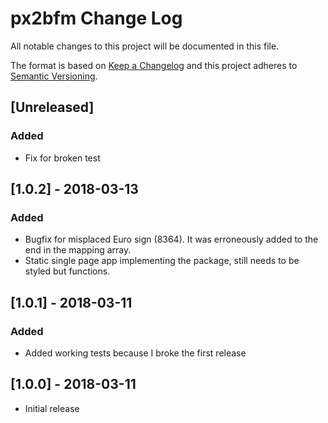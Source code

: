 # px2bfm Change Log

All notable changes to this project will be documented in this file.

The format is based on [Keep a Changelog](http://keepachangelog.com/) and this project adheres to [Semantic Versioning](http://semver.org/).

## [Unreleased]
### Added
- Fix for broken test

## [1.0.2] - 2018-03-13
### Added
- Bugfix for misplaced Euro sign (8364). It was erroneously added to the end in the mapping array.
- Static single page app implementing the package, still needs to be styled but functions.

## [1.0.1] - 2018-03-11
### Added
- Added working tests because I broke the first release

## [1.0.0] - 2018-03-11
- Initial release
